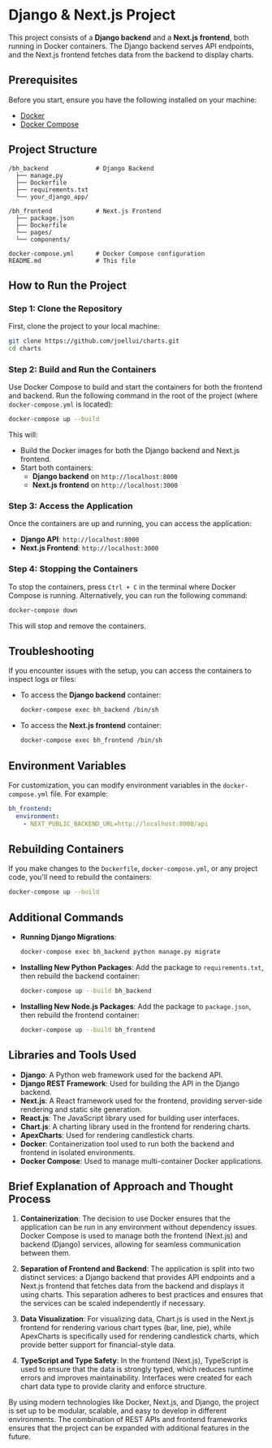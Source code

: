 
# Django & Next.js Project

This project consists of a **Django backend** and a **Next.js frontend**, both running in Docker containers. The Django backend serves API endpoints, and the Next.js frontend fetches data from the backend to display charts.

## Prerequisites

Before you start, ensure you have the following installed on your machine:

- [Docker](https://www.docker.com/get-started)
- [Docker Compose](https://docs.docker.com/compose/install/)

## Project Structure

```
/bh_backend             # Django Backend
  ├── manage.py
  ├── Dockerfile
  ├── requirements.txt
  └── your_django_app/
  
/bh_frontend            # Next.js Frontend
  ├── package.json
  ├── Dockerfile
  └── pages/
  └── components/
  
docker-compose.yml      # Docker Compose configuration
README.md               # This file
```

## How to Run the Project

### Step 1: Clone the Repository

First, clone the project to your local machine:

```bash
git clone https://github.com/joellui/charts.git
cd charts
```

### Step 2: Build and Run the Containers

Use Docker Compose to build and start the containers for both the frontend and backend. Run the following command in the root of the project (where `docker-compose.yml` is located):

```bash
docker-compose up --build
```

This will:
- Build the Docker images for both the Django backend and Next.js frontend.
- Start both containers:
  - **Django backend** on `http://localhost:8000`
  - **Next.js frontend** on `http://localhost:3000`

### Step 3: Access the Application

Once the containers are up and running, you can access the application:

- **Django API**: `http://localhost:8000`
- **Next.js Frontend**: `http://localhost:3000`

### Step 4: Stopping the Containers

To stop the containers, press `Ctrl + C` in the terminal where Docker Compose is running. Alternatively, you can run the following command:

```bash
docker-compose down
```

This will stop and remove the containers.

## Troubleshooting

If you encounter issues with the setup, you can access the containers to inspect logs or files:

- To access the **Django backend** container:

  ```bash
  docker-compose exec bh_backend /bin/sh
  ```

- To access the **Next.js frontend** container:

  ```bash
  docker-compose exec bh_frontend /bin/sh
  ```

## Environment Variables

For customization, you can modify environment variables in the `docker-compose.yml` file. For example:

```yaml
bh_frontend:
  environment:
    - NEXT_PUBLIC_BACKEND_URL=http://localhost:8000/api
```

## Rebuilding Containers

If you make changes to the `Dockerfile`, `docker-compose.yml`, or any project code, you'll need to rebuild the containers:

```bash
docker-compose up --build
```

## Additional Commands

- **Running Django Migrations**:
  ```bash
  docker-compose exec bh_backend python manage.py migrate
  ```

- **Installing New Python Packages**:
  Add the package to `requirements.txt`, then rebuild the backend container:
  ```bash
  docker-compose up --build bh_backend
  ```

- **Installing New Node.js Packages**:
  Add the package to `package.json`, then rebuild the frontend container:
  ```bash
  docker-compose up --build bh_frontend
  ```


## Libraries and Tools Used

- **Django**: A Python web framework used for the backend API.
- **Django REST Framework**: Used for building the API in the Django backend.
- **Next.js**: A React framework used for the frontend, providing server-side rendering and static site generation.
- **React.js**: The JavaScript library used for building user interfaces.
- **Chart.js**: A charting library used in the frontend for rendering charts.
- **ApexCharts**: Used for rendering candlestick charts.
- **Docker**: Containerization tool used to run both the backend and frontend in isolated environments.
- **Docker Compose**: Used to manage multi-container Docker applications.

## Brief Explanation of Approach and Thought Process

1. **Containerization**: 
   The decision to use Docker ensures that the application can be run in any environment without dependency issues. Docker Compose is used to manage both the frontend (Next.js) and backend (Django) services, allowing for seamless communication between them.

2. **Separation of Frontend and Backend**: 
   The application is split into two distinct services: a Django backend that provides API endpoints and a Next.js frontend that fetches data from the backend and displays it using charts. This separation adheres to best practices and ensures that the services can be scaled independently if necessary.

3. **Data Visualization**:
   For visualizing data, Chart.js is used in the Next.js frontend for rendering various chart types (bar, line, pie), while ApexCharts is specifically used for rendering candlestick charts, which provide better support for financial-style data.

4. **TypeScript and Type Safety**: 
   In the frontend (Next.js), TypeScript is used to ensure that the data is strongly typed, which reduces runtime errors and improves maintainability. Interfaces were created for each chart data type to provide clarity and enforce structure.

By using modern technologies like Docker, Next.js, and Django, the project is set up to be modular, scalable, and easy to develop in different environments. The combination of REST APIs and frontend frameworks ensures that the project can be expanded with additional features in the future.
